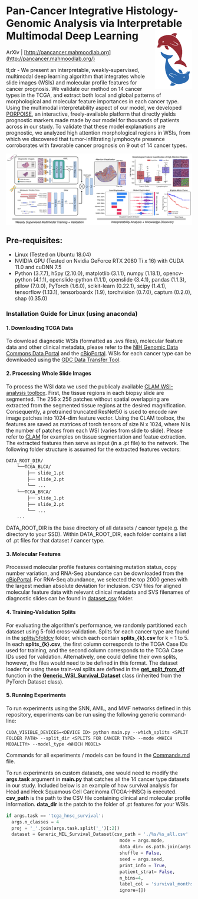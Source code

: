 Pan-Cancer Integrative Histology-Genomic Analysis via Interpretable Multimodal Deep Learning <img src="logo.png" width="100px" align="right" />
===========


ArXiv | [http://pancancer.mahmoodlab.org](http://pancancer.mahmoodlab.org/)

tl;dr - We present an interpretable, weakly-supervised, multimodal deep learning algorithm that integrates whole slide images (WSIs) and molecular profile features for cancer prognosis. We validate our method on 14 cancer types in the TCGA, and extract both local and global patterns of morphological and molecular feature importances in each cancer type. Using the multimodal interpretability aspect of our model, we developed [PORPOISE](http://pancancer.mahmoodlab.org/), an interactive, freely-available platform that directly yields prognostic markers made made by our model for thousands of patients across in our study. To validate that these model explanations are prognostic, we analyzed high attention morphological regions in WSIs, from which we discovered that tumor-infiltrating lymphocyte presence corroborates with favorable cancer prognosis on 9 out of 14 cancer types.

<img src="model.png" width="1500px" align="center" />

## Pre-requisites:
* Linux (Tested on Ubuntu 18.04) 
* NVIDIA GPU (Tested on Nvidia GeForce RTX 2080 Ti x 16) with CUDA 11.0 and cuDNN 7.5
* Python (3.7.7), h5py (2.10.0), matplotlib (3.1.1), numpy (1.18.1), opencv-python (4.1.1), openslide-python (1.1.1), openslide (3.4.1), pandas (1.1.3), pillow (7.0.0), PyTorch (1.6.0), scikit-learn (0.22.1), scipy (1.4.1), tensorflow (1.13.1), tensorboardx (1.9), torchvision (0.7.0), captum (0.2.0), shap (0.35.0)

### Installation Guide for Linux (using anaconda)

#### 1. Downloading TCGA Data
To download diagnostic WSIs (formatted as .svs files), molecular feature data and other clinical metadata, please refer to the [NIH Genomic Data Commons Data Portal](https://portal.gdc.cancer.gov/) and the [cBioPortal](https://www.cbioportal.org/). WSIs for each cancer type can be downloaded using the [GDC Data Transfer Tool](https://docs.gdc.cancer.gov/Data_Transfer_Tool/Users_Guide/Data_Download_and_Upload/).

#### 2. Processing Whole Slide Images
To process the WSI data we used the publicaly available [CLAM WSI-analysis toolbox](https://github.com/mahmoodlab/CLAM). First, the tissue regions in each biopsy slide are segmented. The 256 x 256 patches without spatial overlapping are extracted from the segmented tissue regions at the desired magnification. Consequently, a pretrained truncated ResNet50 is used to encode raw image patches into 1024-dim feature vector. Using the CLAM toolbox, the features are saved as matrices of torch tensors of size N x 1024, where N is the number of patches from each WSI (varies from slide to slide). Please refer to [CLAM](https://github.com/mahmoodlab/CLAM) for examples on tissue segmentation and featue extraction. 
The extracted features then serve as input (in a .pt file) to the network. The following folder structure is assumed for the extracted features vectors:    
```bash
DATA_ROOT_DIR/
    └──TCGA_BLCA/
        ├── slide_1.pt
        ├── slide_2.pt
        └── ...
    └──TCGA_BRCA/
        ├── slide_1.pt
        ├── slide_2.pt
        └── ...
    ...
```
DATA_ROOT_DIR is the base directory of all datasets / cancer type(e.g. the directory to your SSD). Within DATA_ROOT_DIR, each folder contains a list of .pt files for that dataset / cancer type.


#### 3. Molecular Features
Processed molecular profile features containing mutation status, copy number variation, and RNA-Seq abundance can be downloaded from the [cBioPortal](https://www.cbioportal.org/). For RNA-Seq abundance, we selected the top 2000 genes with the largest median absolute deviation for inclusion. CSV files for aligned molecular feature data with relevant clinical metadata and SVS filenames of diagnostic slides can be found in [dataset_csv](https://github.com/Richarizardd/PORPOISE/tree/master/dataset_csv) folder.


#### 4. Training-Validation Splits
For evaluating the algorithm's performance, we randomly partitioned each dataset using 5-fold cross-validation. Splits for each cancer type are found in the [splits/5foldcv](https://github.com/Richarizardd/PORPOISE/tree/master/splits/5foldcv) folder, which each contain **splits_{k}.csv** for k = 1 to 5. In each **splits_{k}.csv**, the first column corresponds to the TCGA Case IDs used for training, and the second column corresponds to the TCGA Case IDs used for validation. Alternatively, one could define their own splits, however, the files would need to be defined in this format. The dataset loader for using these train-val splits are defined in the [**get_split_from_df**](https://github.com/mahmoodlab/PORPOISE/blob/6ff1259d020661f6635d0ce21af898a16f94364c/datasets/dataset_survival.py#L244) function in the [**Generic_WSI_Survival_Dataset**](https://github.com/mahmoodlab/PORPOISE/blob/4e44293ef30b4d7478bab3c8399dea2bed34df67/datasets/dataset_survival.py#L36) class (inherited from the PyTorch Dataset class).

#### 5. Running Experiments
To run experiments using the SNN, AMIL, and MMF networks defined in this repository, experiments can be run using the following generic command-line:
```shell
CUDA_VISIBLE_DEVICES=<DEVICE ID> python main.py --which_splits <SPLIT FOLDER PATH> --split_dir <SPLITS FOR CANCER TYPE> --mode <WHICH MODALITY> --model_type <WHICH MODEL>
```
Commands for all experiments / models can be found in the [Commands.md](https://github.com/mahmoodlab/PORPOISE/blob/master/docs/Commands.md) file.

To run experiments on custom datasets, one would need to modify the **args.task** argument in **main.py** that catches all the 14 cancer type datasets in our study. Included below is an example of how survival analysis for Head and Heck Squamous Cell Carcinoma (TCGA-HNSC) is executed. **csv_path** is the path to the CSV file containing clinical and molecular profile information. **data_dir** is the patch to the folder of .pt features for your WSIs.

```python
if args.task == 'tcga_hnsc_survival':
  args.n_classes = 4
  proj = '_'.join(args.task.split('_')[:2])
  dataset = Generic_MIL_Survival_Dataset(csv_path = './%s/%s_all.csv'  % (dataset_path, proj),
                                           mode = args.mode,
                                           data_dir= os.path.join(args.data_root_dir, 'tcga_hnsc_20x_features'),
                                           shuffle = False, 
                                           seed = args.seed, 
                                           print_info = True,
                                           patient_strat= False,
                                           n_bins=4,
                                           label_col = 'survival_months',
                                           ignore=[])
```
